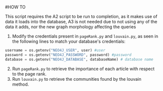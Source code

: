 #HOW TO

This script requires the A2 script to be run to completion, as it makes use of data it loads into the database, A3 is not needed due to not using any of the data it adds, nor the new graph morphology affecting the queries

1. Modify the credentials present in `pageRank.py` and `louvain.py`, as seen in the following lines to match your database's credentials:

```python
username = os.getenv("NEO4J_USER", user) #user
password = os.getenv("NEO4J_PASSWORD", password) #password
database = os.getenv("NEO4J_DATABASE", databaseName) # database name
```

2. Run `pageRank.py` to retrieve the importance of each article with respect to the page rank.
3. Run `louvain.py` to retrieve the communities found by the louvain method.
